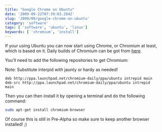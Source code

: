 ```yaml
---
title: "Google Chrome on Ubuntu"
date: '2009-09-22T07:39:03.284Z'
slug: '2009/09/google-chrome-on-ubuntu'
category: 'software'
tags: [ 'software', 'ubuntu', 'linux']
keywords: [ 'chromium', 'install']
---
```

If your using Ubuntu you can now start using Chrome, or Chromium at least, which is based on it. Daily builds of Chromium can be got from [here](https://launchpad.net/~chromium-daily/+archive/ubuntu/ppa).

You'll need to add the following repositories to get Chromium:

Note: Substitute interpid with jaunty or hardy as needed!
```text
deb http://ppa.launchpad.net/chromium-daily/ppa/ubuntu intrepid main
deb-src http://ppa.launchpad.net/chromium-daily/ppa/ubuntu intrepid main
```
Then you can then install it by opening a terminal and do the following command:
```bash
sudo apt-get install chromium-browser
```
Of course this is still in Pre-Alpha so make sure to keep another browser installed! ;)